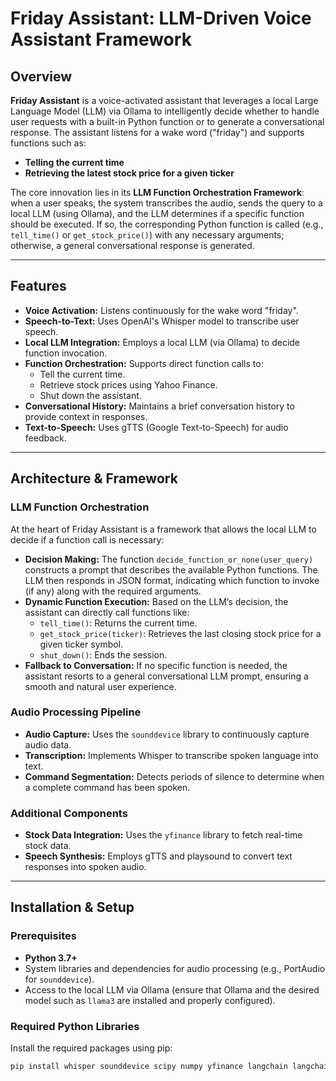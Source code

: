 # Friday Assistant: LLM-Driven Voice Assistant Framework


## Overview

**Friday Assistant** is a voice-activated assistant that leverages a local Large Language Model (LLM) via Ollama to intelligently decide whether to handle user requests with a built-in Python function or to generate a conversational response. The assistant listens for a wake word ("friday") and supports functions such as:
- **Telling the current time**
- **Retrieving the latest stock price for a given ticker**

The core innovation lies in its **LLM Function Orchestration Framework**: when a user speaks, the system transcribes the audio, sends the query to a local LLM (using Ollama), and the LLM determines if a specific function should be executed. If so, the corresponding Python function is called (e.g., `tell_time()` or `get_stock_price()`) with any necessary arguments; otherwise, a general conversational response is generated.

---

## Features

- **Voice Activation:** Listens continuously for the wake word "friday".
- **Speech-to-Text:** Uses OpenAI's Whisper model to transcribe user speech.
- **Local LLM Integration:** Employs a local LLM (via Ollama) to decide function invocation.
- **Function Orchestration:** Supports direct function calls to:
  - Tell the current time.
  - Retrieve stock prices using Yahoo Finance.
  - Shut down the assistant.
- **Conversational History:** Maintains a brief conversation history to provide context in responses.
- **Text-to-Speech:** Uses gTTS (Google Text-to-Speech) for audio feedback.

---

## Architecture & Framework

### LLM Function Orchestration
At the heart of Friday Assistant is a framework that allows the local LLM to decide if a function call is necessary:
- **Decision Making:** The function `decide_function_or_none(user_query)` constructs a prompt that describes the available Python functions. The LLM then responds in JSON format, indicating which function to invoke (if any) along with the required arguments.
- **Dynamic Function Execution:** Based on the LLM’s decision, the assistant can directly call functions like:
  - `tell_time()`: Returns the current time.
  - `get_stock_price(ticker)`: Retrieves the last closing stock price for a given ticker symbol.
  - `shut_down()`: Ends the session.
- **Fallback to Conversation:** If no specific function is needed, the assistant resorts to a general conversational LLM prompt, ensuring a smooth and natural user experience.

### Audio Processing Pipeline
- **Audio Capture:** Uses the `sounddevice` library to continuously capture audio data.
- **Transcription:** Implements Whisper to transcribe spoken language into text.
- **Command Segmentation:** Detects periods of silence to determine when a complete command has been spoken.

### Additional Components
- **Stock Data Integration:** Uses the `yfinance` library to fetch real-time stock data.
- **Speech Synthesis:** Employs gTTS and playsound to convert text responses into spoken audio.

---

## Installation & Setup

### Prerequisites
- **Python 3.7+**
- System libraries and dependencies for audio processing (e.g., PortAudio for `sounddevice`).
- Access to the local LLM via Ollama (ensure that Ollama and the desired model such as `llama3` are installed and properly configured).

### Required Python Libraries
Install the required packages using pip:
```bash
pip install whisper sounddevice scipy numpy yfinance langchain langchain_ollama gTTS playsound
